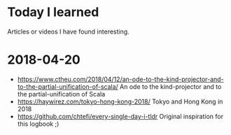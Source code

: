 # Today I learned
Articles or videos I have found interesting.

# 2018-04-20

- https://www.ctheu.com/2018/04/12/an-ode-to-the-kind-projector-and-to-the-partial-unification-of-scala/ An ode to the kind-projector and to the partial-unification of Scala
- https://haywirez.com/tokyo-hong-kong-2018/ Tokyo and Hong Kong in 2018
- https://github.com/chtefi/every-single-day-i-tldr Original inspiration for this logbook ;)
